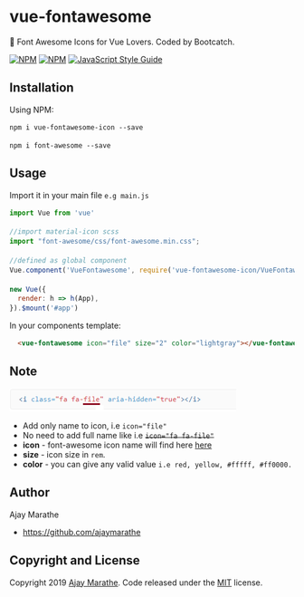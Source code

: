 # vue-fontawesome
🍺 Font Awesome Icons for Vue Lovers. Coded by Bootcatch.

[![NPM](https://img.shields.io/npm/v/vue-fontawesome-icon.svg)](https://www.npmjs.com/package/vue-fontawesome-icon) 
[![NPM](https://img.shields.io/npm/dt/vue-fontawesome-icon.svg)](https://www.npmjs.com/package/vue-fontawesome-icon) 
[![JavaScript Style Guide](https://img.shields.io/badge/code_style-standard-brightgreen.svg)](https://standardjs.com)


## Installation
Using NPM:
```
npm i vue-fontawesome-icon --save

npm i font-awesome --save 
```

## Usage
Import it in your main file `e.g main.js`
```js
import Vue from 'vue'

//import material-icon scss
import "font-awesome/css/font-awesome.min.css";

//defined as global component
Vue.component('VueFontawesome', require('vue-fontawesome-icon/VueFontawesome.vue').default);

new Vue({
  render: h => h(App),
}).$mount('#app')

```

In your components template:
```html
  <vue-fontawesome icon="file" size="2" color="lightgray"></vue-fontawesome>
```

## Note
[![vue-fontawesome](https://raw.githubusercontent.com/ajaymarathe/image-store/master/vue-fontawesome/img2.png)](https://github.com/ajaymarathe/vue-fontawesome)
- Add only name to icon, i.e `icon="file"`
- No need to add full name like i.e <del>`icon="fa fa-file"`</del>
- **icon** - font-awesome icon name will find here [here](https://fontawesome.com/v4.7.0/icons/)
- **size** - icon size in `rem`.
- **color** - you can give any valid value `i.e red, yellow, #fffff, #ff0000.`

## Author

Ajay Marathe

+ https://github.com/ajaymarathe

## Copyright and License

Copyright 2019 [Ajay Marathe](https://github.com/ajaymarathe). Code released under the [MIT](https://github.com/ajaymarathe/vue-fontawesome/blob/master/LICENSE) license.
